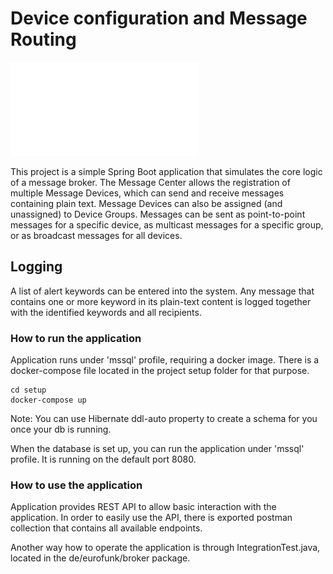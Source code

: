 # Device configuration and Message Routing

![Concept diagram](src/main/resources/concept_broker.pdf)

This project is a simple Spring Boot application that simulates the core logic of a message
broker. The Message Center allows the registration of multiple Message Devices, which can
send and receive messages containing plain text. Message Devices can also be assigned (and
unassigned) to Device Groups. Messages can be sent as point-to-point messages for a specific
device, as multicast messages for a specific group, or as broadcast messages for all devices.

## Logging
A list of alert keywords can be entered into the system. Any message that contains one or more
keyword in its plain-text content is logged together with the identified keywords and all recipients.

### How to run the application

Application runs under 'mssql' profile, requiring a docker image. There is a docker-compose file located in the 
project setup folder for that purpose.
                
```
cd setup
docker-compose up
```
Note: You can use Hibernate ddl-auto property to create a schema for you once your db is running.

When the database is set up, you can run the application under 'mssql' profile. It is running on the default port 8080.

### How to use the application
Application provides REST API to allow basic interaction with the application. In order to easily use the API, 
there is exported postman collection that contains all available endpoints.

Another way how to operate the application is through IntegrationTest.java, located in the de/eurofunk/broker package.